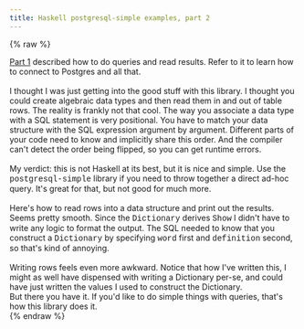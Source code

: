 ```yaml
---
title: Haskell postgresql-simple examples, part 2
---
```


{% raw %}
<div class="css-full-post-content js-full-post-content">
<a href="http://blog.begriffs.com/2013/09/haskell-postgresql-simple-examples-part.html">Part 1</a> described how to do queries and read results. Refer to it to learn how to connect to Postgres and all that.<br /><br />I thought I was just getting into the good stuff with this library. I thought you could create algebraic data types and then read them in and out of table rows. The reality is frankly not that cool. The way you associate a data type with a SQL statement is very positional. You have to match your data structure with the SQL expression argument by argument. Different parts of your code need to know and implicitly share this order. And the compiler can't detect the order being flipped, so you can get runtime errors.<br /><br />My verdict: this is not Haskell at its best, but it is nice and simple. Use the <span style="font-family: Courier New, Courier, monospace;">postgresql-simple</span> library if you need to throw together a direct ad-hoc query. It's great for that, but not good for much more.<br /><br />Here's how to read rows into a data structure and print out the results.<br /><code data-gist-hide-footer="true" data-gist-hide-line-numbers="true" data-gist-id="6557576"></code>Seems pretty smooth. Since the <span style="font-family: Courier New, Courier, monospace;">Dictionary</span> derives <span style="font-family: Courier New, Courier, monospace;">Show</span> I didn't have to write any logic to format the output. The SQL needed to know that you construct a <span style="font-family: Courier New, Courier, monospace;">Dictionary</span> by specifying <span style="font-family: Courier New, Courier, monospace;">word</span> first and <span style="font-family: Courier New, Courier, monospace;">definition</span> second, so that's kind of annoying.<br /><br />Writing rows feels even more awkward. Notice that how I've written this, I might as well have dispensed with writing a Dictionary per-se, and could have just written the values I used to construct the Dictionary.<br /><code data-gist-hide-footer="true" data-gist-hide-line-numbers="true" data-gist-id="6559247"></code> But there you have it. If you'd like to do simple things with queries, that's how this library does it.
</div>
{% endraw %}
